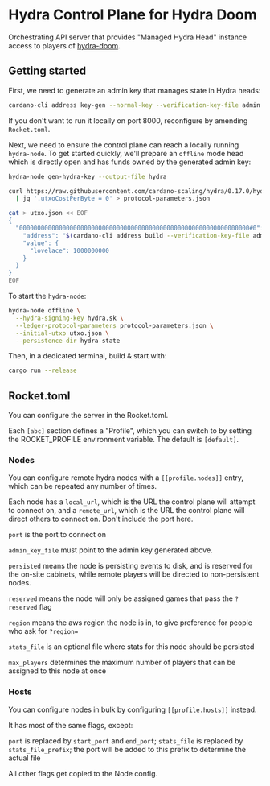 # Hydra Control Plane for Hydra Doom

Orchestrating API server that provides "Managed Hydra Head" instance access to players of [hydra-doom](https://github.com/cardano-scaling/hydra-doom).

## Getting started

First, we need to generate an admin key that manages state in Hydra heads:

``` sh
cardano-cli address key-gen --normal-key --verification-key-file admin.vk --signing-key-file admin.sk
```

If you don't want to run it locally on port 8000, reconfigure by amending `Rocket.toml`.

Next, we need to ensure the control plane can reach a locally running
`hydra-node`. To get started quickly, we'll prepare an `offline` mode head which is
directly open and has funds owned by the generated admin key:

``` sh
hydra-node gen-hydra-key --output-file hydra

curl https://raw.githubusercontent.com/cardano-scaling/hydra/0.17.0/hydra-cluster/config/protocol-parameters.json \
  | jq '.utxoCostPerByte = 0' > protocol-parameters.json

cat > utxo.json << EOF
{
  "0000000000000000000000000000000000000000000000000000000000000000#0": {
    "address": "$(cardano-cli address build --verification-key-file admin.vk --testnet-magic 1)",
    "value": {
      "lovelace": 1000000000
    }
  }
}
EOF
```

To start the `hydra-node`:

``` sh
hydra-node offline \
  --hydra-signing-key hydra.sk \
  --ledger-protocol-parameters protocol-parameters.json \
  --initial-utxo utxo.json \
  --persistence-dir hydra-state
```

Then, in a dedicated terminal, build & start with:

``` sh
cargo run --release
```

## Rocket.toml

You can configure the server in the Rocket.toml.

Each `[abc]` section defines a "Profile", which you can switch to by setting the ROCKET_PROFILE environment variable. The default is `[default]`.

### Nodes

You can configure remote hydra nodes with a `[[profile.nodes]]` entry, which can be repeated any number of times.

Each node has a `local_url`, which is the URL the control plane will attempt to connect on, and a `remote_url`, which is the URL the control plane will direct others to connect on. Don't include the port here.

`port` is the port to connect on

`admin_key_file` must point to the admin key generated above.

`persisted` means the node is persisting events to disk, and is reserved for the on-site cabinets, while remote players will be directed to non-persistent nodes.

`reserved` means the node will only be assigned games that pass the `?reserved` flag

`region` means the aws region the node is in, to give preference for people who ask for `?region=`

`stats_file` is an optional file where stats for this node should be persisted

`max_players` determines the maximum number of players that can be assigned to this node at once

### Hosts

You can configure nodes in bulk by configuring `[[profile.hosts]]` instead.

It has most of the same flags, except:

`port` is replaced by `start_port` and `end_port`;
`stats_file` is replaced by `stats_file_prefix`; the port will be added to this prefix to determine the actual file

All other flags get copied to the Node config.

